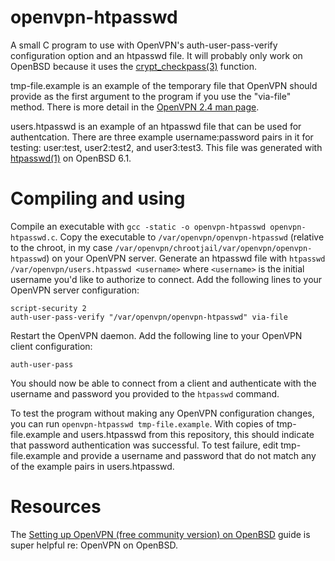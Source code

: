 openvpn-htpasswd
================

A small C program to use with OpenVPN's auth-user-pass-verify configuration option and an htpasswd file. It will probably only work on OpenBSD because it uses the [crypt_checkpass(3)](http://man.openbsd.org/OpenBSD-6.1/crypt_checkpass) function.

tmp-file.example is an example of the temporary file that OpenVPN should provide as the first argument to the program if you use the "via-file" method. There is more detail in the [OpenVPN 2.4 man page](https://community.openvpn.net/openvpn/wiki/Openvpn24ManPage).

users.htpasswd is an example of an htpasswd file that can be used for authentcation. There are three example username:password pairs in it for testing: user:test, user2:test2, and user3:test3. This file was generated with [htpasswd(1)](http://man.openbsd.org/OpenBSD-6.1/htpasswd) on OpenBSD 6.1.

Compiling and using
===================

Compile an executable with ```gcc -static -o openvpn-htpasswd openvpn-htpasswd.c```. Copy the executable to ```/var/openvpn/openvpn-htpasswd``` (relative to the chroot, in my case ```/var/openvpn/chrootjail/var/openvpn/openvpn-htpasswd```) on your OpenVPN server. Generate an htpasswd file with ```htpasswd /var/openvpn/users.htpasswd <username>``` where ```<username>``` is the initial username you'd like to authorize to connect. Add the following lines to your OpenVPN server configuration:

```
script-security 2
auth-user-pass-verify "/var/openvpn/openvpn-htpasswd" via-file
```

Restart the OpenVPN daemon. Add the following line to your OpenVPN client configuration:

```
auth-user-pass
```

You should now be able to connect from a client and authenticate with the username and password you provided to the ```htpasswd``` command.

To test the program without making any OpenVPN configuration changes, you can run ```openvpn-htpasswd tmp-file.example```. With copies of tmp-file.example and users.htpasswd from this repository, this should indicate that password authentication was successful. To test failure, edit tmp-file.example and provide a username and password that do not match any of the example pairs in users.htpasswd.

Resources
=========

The [Setting up OpenVPN (free community version) on OpenBSD](http://www.openbsdsupport.org/openvpn-on-openbsd.html) guide is super helpful re: OpenVPN on OpenBSD.
